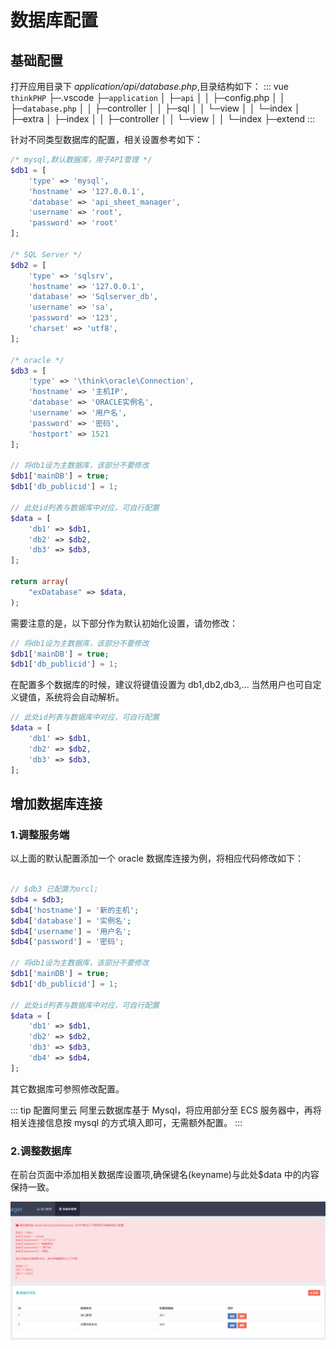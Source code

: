 # 数据库配置

## 基础配置

打开应用目录下 _application/api/database.php_,目录结构如下：
::: vue
`thinkPHP`
├─.vscode
├─`application`
│ ├─`api`
│ │ ├─config.php
│ │ ├─`database.php`
│ │ ├─controller
│ │ ├─sql
│ │ └─view
│ │ └─index
│ ├─extra
│ ├─index
│ │ ├─controller
│ │ └─view
│ │ └─index
├─extend
:::

针对不同类型数据库的配置，相关设置参考如下：

```php
/* mysql,默认数据库，用于API管理 */
$db1 = [
    'type' => 'mysql',
    'hostname' => '127.0.0.1',
    'database' => 'api_sheet_manager',
    'username' => 'root',
    'password' => 'root'
];

/* SQL Server */
$db2 = [
    'type' => 'sqlsrv',
    'hostname' => '127.0.0.1',
    'database' => 'Sqlserver_db',
    'username' => 'sa',
    'password' => '123',
    'charset' => 'utf8',
];

/* oracle */
$db3 = [
    'type' => '\think\oracle\Connection',
    'hostname' => '主机IP',
    'database' => 'ORACLE实例名',
    'username' => '用户名',
    'password' => '密码',
    'hostport' => 1521
];

// 将db1设为主数据库，该部分不要修改
$db1['mainDB'] = true;
$db1['db_publicid'] = 1;

// 此处id列表与数据库中对应，可自行配置
$data = [
    'db1' => $db1,
    'db2' => $db2,
    'db3' => $db3,
];

return array(
    "exDatabase" => $data,
);

```

需要注意的是，以下部分作为默认初始化设置，请勿修改：

```php
// 将db1设为主数据库，该部分不要修改
$db1['mainDB'] = true;
$db1['db_publicid'] = 1;
```

在配置多个数据库的时候，建议将键值设置为 db1,db2,db3,... 当然用户也可自定义键值，系统将会自动解析。

```php
// 此处id列表与数据库中对应，可自行配置
$data = [
    'db1' => $db1,
    'db2' => $db2,
    'db3' => $db3,
];
```

## 增加数据库连接

### 1.调整服务端

以上面的默认配置添加一个 oracle 数据库连接为例，将相应代码修改如下：

```php

// $db3 已配置为orcl;
$db4 = $db3;
$db4['hostname'] = '新的主机';
$db4['database'] = '实例名';
$db4['username'] = '用户名';
$db4['password'] = '密码';

// 将db1设为主数据库，该部分不要修改
$db1['mainDB'] = true;
$db1['db_publicid'] = 1;

// 此处id列表与数据库中对应，可自行配置
$data = [
    'db1' => $db1,
    'db2' => $db2,
    'db3' => $db3,
    'db4' => $db4，
];
```

其它数据库可参照修改配置。

::: tip 配置阿里云
阿里云数据库基于 Mysql，将应用部分至 ECS 服务器中，再将相关连接信息按 mysql 的方式填入即可，无需额外配置。
:::

### 2.调整数据库

在前台页面中添加相关数据库设置项,确保键名(keyname)与此处\$data 中的内容保持一致。

![img](../guide/img/config.png)

